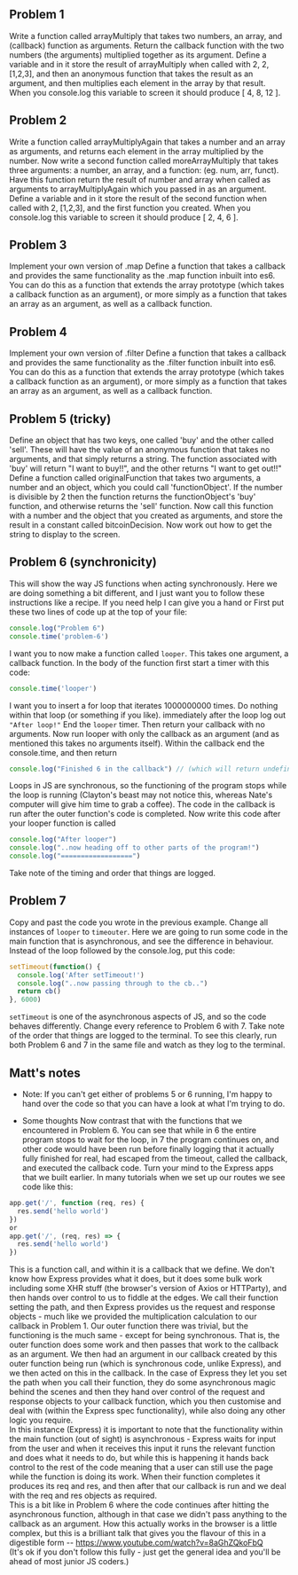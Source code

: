 ## Problem 1
Write a function called arrayMultiply that takes two numbers, an array, and (callback) function as arguments. Return the callback function with the two numbers (the arguments) multiplied together as its argument.
Define a variable and in it store the result of arrayMultiply when called with 2, 2, [1,2,3], and then an anonymous function that takes the result as an argument, and then multiplies each element in the array by that result. When you console.log this variable to screen it should produce [ 4, 8, 12 ].

## Problem 2
Write a function called arrayMultiplyAgain that takes a number and an array as arguments, and returns each element in the array multiplied by the number. 
Now write a second function called moreArrayMultiply that takes three arguments: a number, an array, and a function: (eg. num, arr, funct). Have this function return the result of number and array when called as arguments to arrayMultiplyAgain which you passed in as an argument.
Define a variable and in it store the result of the second function when called with 2, [1,2,3], and the first function you created. When you console.log this variable to screen it should produce [ 2, 4, 6 ].

## Problem 3
Implement your own version of .map
Define a function that takes a callback and provides the same functionality as the .map function inbuilt into es6. You can do this as a function that extends the array prototype (which takes a callback function as an argument), or more simply as a function that takes an array as an argument, as well as a callback function.

## Problem 4
Implement your own version of .filter
Define a function that takes a callback and provides the same functionality as the .filter function inbuilt into es6. You can do this as a function that extends the array prototype (which takes a callback function as an argument), or more simply as a function that takes an array as an argument, as well as a callback function.

## Problem 5 (tricky)
Define an object that has two keys, one called 'buy' and the other called 'sell'. These will have the value of an anonymous function that takes no arguments, and that simply returns a string. The function associated with 'buy' will return "I want to buy!!", and the other returns "I want to get out!!"
Define a function called originalFunction that takes two arguments, a number and an object, which you could call 'functionObject'. If the number is divisible by 2 then the function returns the functionObject's 'buy' function, and otherwise returns the 'sell' function.
Now call this function with a number and the object that you created as arguments, and store the result in a constant called bitcoinDecision. Now work out how to get the string to display to the screen.

## Problem 6 (synchronicity)
This will show the way JS functions when acting synchronously. Here we are doing something a bit different, and I just want you to follow these instructions like a recipe. If you need help I can give you a hand or First put these two lines of code up at the top of your file:   
```javascript
console.log("Problem 6")    
console.time('problem-6')   
```
I want you to now make a function called `looper`. This takes one argument, a callback function. In the body of the function first start a timer with this code:
```javascript
console.time('looper')
```
I want you to insert a for loop that iterates 1000000000 times. Do nothing within that loop (or something if you like). immediately after the loop log out `"After loop!"` End the `looper` timer. Then return your callback with no arguments.
Now run looper with only the callback as an argument (and as mentioned this takes no arguments itself). Within the callback end the console.time, and then return
```javascript
console.log("Finished 6 in the callback") // (which will return undefined, but it's not relevant for this). 
```
Loops in JS are synchronous, so the functioning of the program stops while the loop is running (Clayton's beast may not notice this, whereas Nate's computer will give him time to grab a coffee). The code in the callback is run after the outer function's code is completed. 
Now write this code after your looper function is called 
```javascript
console.log("After looper")
console.log("..now heading off to other parts of the program!")
console.log("==================")
```
Take note of the timing and order that things are logged.

## Problem 7
Copy and past the code you wrote in the previous example. Change all instances of `looper` to `timeouter`. Here we are going to run some code in the main function that is asynchronous, and see the difference in behaviour. Instead of the loop followed by the console.log, put this code:
```javascript
setTimeout(function() {
  console.log('After setTimeout!')
  console.log("..now passing through to the cb..")
  return cb()
}, 6000)
```
`setTimeout` is one of the asynchronous aspects of JS, and so the code behaves differently. 
Change every reference to Problem 6 with 7.
Take note of the order that things are logged to the terminal. 
To see this clearly, run both Problem 6 and 7 in the same file and watch as they log to the terminal.



## Matt's notes
* Note: If you can't get either of problems 5 or 6 running, I'm happy to hand over the code so that you can have a look at what I'm trying to do.

* Some thoughts
Now contrast that with the functions that we encountered in Problem 6. You can see that while in 6 the entire program stops to wait for the loop, in 7 the program continues on, and other code would have been run before finally logging that it actually fully finished for real, had escaped from the timeout, called the callback, and executed the callback code.
Turn your mind to the Express apps that we built earlier. In many tutorials when we set up our routes we see code like this:
```javascript
app.get('/', function (req, res) {
  res.send('hello world')
})
or
app.get('/', (req, res) => {
  res.send('hello world')
})
```
This is a function call, and within it is a callback that we define. We don't know how Express provides what it does, but it does some bulk work including some XHR stuff (the browser's version of Axios or HTTParty), and then hands over control to us to fiddle at the edges. We call their function setting the path, and then Express provides us the request and response objects - much like we provided the multiplication calculation to our callback in Problem 1. Our outer function there was trivial, but the functioning is the much same - except for being synchronous. That is, the outer function does some work and then passes that work to the callback as an argument. We then had an argument in our callback created by this outer function being run (which is synchronous code, unlike Express), and we then acted on this in the callback. In the case of Express they let you set the path when you call their function, they do some asynchronous magic behind the scenes and then they hand over control of the request and response objects to your callback function, which you then customise and deal with (within the Express spec functionality), while also doing any other logic you require.    
In this instance (Express) it is important to note that the functionality within the main function (out of sight) is asynchronous - Express waits for input from the user and when it receives this input it runs the relevant function and does what it needs to do, but while this is happening it hands back control to the rest of the code meaning that a user can still use the page while the function is doing its work. When their function completes it produces its req and res, and then after that our callback is run and we deal with the req and res objects as required.   
This is a bit like in Problem 6 where the code continues after hitting the asynchronous function, although in that case we didn't pass anything to the callback as an argument.
How this actually works in the browser is a little complex, but this is a brilliant talk that gives you the flavour of this in a digestible form --
https://www.youtube.com/watch?v=8aGhZQkoFbQ   
(It's ok if you don't follow this fully - just get the general idea and you'll be ahead of most junior JS coders.)